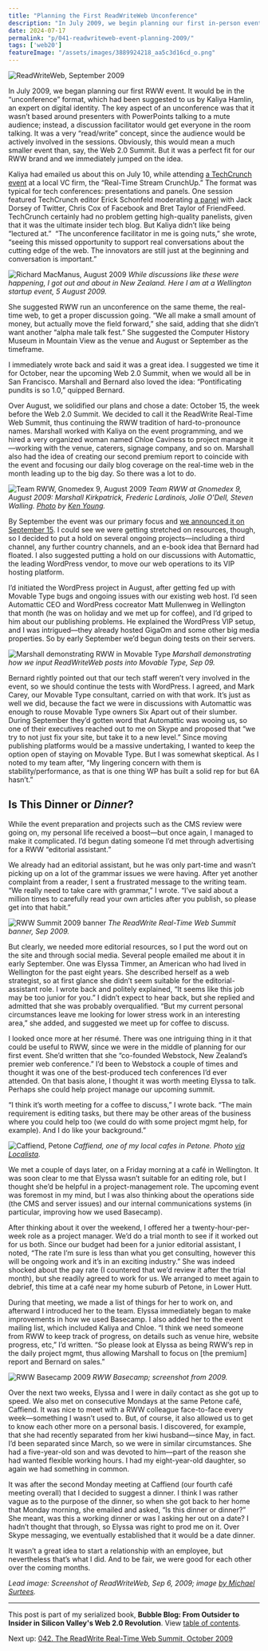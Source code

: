 ```yaml
---
title: "Planning the First ReadWriteWeb Unconference"
description: "In July 2009, we begin planning our first in-person event: the ReadWrite Real-Time Web Summit. Also, my personal life receives a boost — but, it’s complicated."
date: 2024-07-17
permalink: "p/041-readwriteweb-event-planning-2009/"
tags: ['web20']
featureImage: "/assets/images/3889924218_aa5c3d16cd_o.png"
---
```


![ReadWriteWeb, September 2009](/assets/images/3889924218_aa5c3d16cd_o.png)

In July 2009, we began planning our first RWW event. It would be in the “unconference” format, which had been suggested to us by Kaliya Hamlin, an expert on digital identity. The key aspect of an unconference was that it wasn’t based around presenters with PowerPoints talking to a mute audience; instead, a discussion facilitator would get everyone in the room talking. It was a very “read/write” concept, since the audience would be actively involved in the sessions. Obviously, this would mean a much smaller event than, say, the Web 2.0 Summit. But it was a perfect fit for our RWW brand and we immediately jumped on the idea.

Kaliya had emailed us about this on July 10, while attending [a TechCrunch event](https://techcrunch.com/2009/06/02/the-real-time-stream-and-4th-annual-summer-crunchup-at-august-capital/) at a local VC firm, the “Real-Time Stream CrunchUp.” The format was typical for tech conferences: presentations and panels. One session featured TechCrunch editor Erick Schonfeld moderating [a panel](https://techcrunch.com/2009/07/10/crunchup-live-the-real-time-moment/) with Jack Dorsey of Twitter, Chris Cox of Facebook and Bret Taylor of FriendFeed. TechCrunch certainly had no problem getting high-quality panelists, given that it was the ultimate insider tech blog. But Kaliya didn’t like being “lectured at.”  “The unconference facilitator in me is going nuts,” she wrote, “seeing this missed opportunity to support real conversations about the cutting edge of the web. The innovators are still just at the beginning and conversation is important.”

![Richard MacManus, August 2009](/assets/images/3773186968_2403ea1606_b.jpeg)
*While discussions like these were happening, I got out and about in New Zealand. Here I am at a Wellington startup event, 5 August 2009.*

She suggested RWW run an unconference on the same theme, the real-time web, to get a proper discussion going. “We all make a small amount of money, but actually move the field forward,” she said, adding that she didn’t want another “alpha male talk fest.” She suggested the Computer History Museum in Mountain View as the venue and August or September as the timeframe.

I immediately wrote back and said it was a great idea. I suggested we time it for October, near the upcoming Web 2.0 Summit, when we would all be in San Francisco. Marshall and Bernard also loved the idea: “Pontificating pundits is so 1.0,” quipped Bernard.

Over August, we solidified our plans and chose a date: October 15, the week before the Web 2.0 Summit. We decided to call it the ReadWrite Real-Time Web Summit, thus continuing the RWW tradition of hard-to-pronounce names. Marshall worked with Kaliya on the event programming, and we hired a very organized woman named Chloe Caviness to project manage it—working with the venue, caterers, signage company, and so on. Marshall also had the idea of creating our second premium report to coincide with the event and focusing our daily blog coverage on the real-time web in the month leading up to the big day. So there was a lot to do.

![Team RWW, Gnomedex 9, August 2009](/assets/images/3848472827_e3ab012a0c_c.jpg)
*Team RWW at Gnomedex 9, August 2009: Marshall Kirkpatrick, Frederic Lardinois, Jolie O'Dell, Steven Walling. [Photo](https://www.flickr.com/photos/kyeung808/3848472827) by [Ken Young](http://www.thelettertwo.com/).*

By September the event was our primary focus and [we announced it on September 15](https://web.archive.org/web/20090920235934/http://www.readwriteweb.com/archives/real_time_web_event.php). I could see we were getting stretched on resources, though, so I decided to put a hold on several ongoing projects—including a third channel, any further country channels, and an e-book idea that Bernard had floated. I also suggested putting a hold on our discussions with Automattic, the leading WordPress vendor, to move our web operations to its VIP hosting platform.

I’d initiated the WordPress project in August, after getting fed up with Movable Type bugs and ongoing issues with our existing web host. I’d seen Automattic CEO and WordPress cocreator Matt Mullenweg in Wellington that month (he was on holiday and we met up for coffee), and I’d griped to him about our publishing problems. He explained the WordPress VIP setup, and I was intrigued—they already hosted GigaOm and some other big media properties. So by early September we’d begun doing tests on their servers.

![Marshall demonstrating RWW in Movable Type](/assets/images/marshall-rww-mt-demo-2009b.jpg)
*Marshall demonstrating how we input ReadWriteWeb posts into Movable Type, Sep 09.*

Bernard rightly pointed out that our tech staff weren’t very involved in the event, so we should continue the tests with WordPress. I agreed, and Mark Carey, our Movable Type consultant, carried on with that work. It’s just as well we did, because the fact we were in discussions with Automattic was enough to rouse Movable Type owners Six Apart out of their slumber. During September they’d gotten word that Automattic was wooing us, so one of their executives reached out to me on Skype and proposed that “we try to not just fix your site, but take it to a new level.” Since moving publishing platforms would be a massive undertaking, I wanted to keep the option open of staying on Movable Type. But I was somewhat skeptical. As I noted to my team after, “My lingering concern with them is stability/performance, as that is one thing WP has built a solid rep for but 6A hasn’t.”
 
## Is This Dinner or *Dinner*?

While the event preparation and projects such as the CMS review were going on, my personal life received a boost—but once again, I managed to make it complicated. I’d begun dating someone I’d met through advertising for a RWW “editorial assistant.”

We already had an editorial assistant, but he was only part-time and wasn’t picking up on a lot of the grammar issues we were having. After yet another complaint from a reader, I sent a frustrated message to the writing team. “We really need to take care with grammar,” I wrote. “I’ve said about a million times to carefully read your own articles after you publish, so please get into that habit.”

![RWW Summit 2009 banner](/assets/images/rww-summit-banner-2009.png)
*The ReadWrite Real-Time Web Summit banner, Sep 2009.*

But clearly, we needed more editorial resources, so I put the word out on the site and through social media. Several people emailed me about it in early September. One was Elyssa Timmer, an American who had lived in Wellington for the past eight years. She described herself as a web strategist, so at first glance she didn’t seem suitable for the editorial-assistant role. I wrote back and politely explained, “It seems like this job may be too junior for you.” I didn’t expect to hear back, but she replied and admitted that she was probably overqualified. “But my current personal circumstances leave me looking for lower stress work in an interesting area,” she added, and suggested we meet up for coffee to discuss.

I looked once more at her résumé. There was one intriguing thing in it that could be useful to RWW, since we were in the middle of planning for our first event. She’d written that she “co-founded Webstock, New Zealand’s premier web conference.” I’d been to Webstock a couple of times and thought it was one of the best-produced tech conferences I’d ever attended. On that basis alone, I thought it was worth meeting Elyssa to talk. Perhaps she could help project manage our upcoming summit.

“I think it’s worth meeting for a coffee to discuss,” I wrote back. “The main requirement is editing tasks, but there may be other areas of the business where you could help too (we could do with some project mgmt help, for example). And I do like your background.”

![Caffiend, Petone](/assets/images/caffiend_petone.jpg)
*Caffiend, one of my local cafes in Petone. Photo [via Localista](https://localista.com.au/search?place=petone%2C+nz&category=restaurants&qid=qepc43).*

We met a couple of days later, on a Friday morning at a café in Wellington. It was soon clear to me that Elyssa wasn’t suitable for an editing role, but I thought she’d be helpful in a project-management role. The upcoming event was foremost in my mind, but I was also thinking about the operations side (the CMS and server issues) and our internal communications systems (in particular, improving how we used Basecamp).

After thinking about it over the weekend, I offered her a twenty-hour-per-week role as a project manager. We’d do a trial month to see if it worked out for us both. Since our budget had been for a junior editorial assistant, I noted, “The rate I’m sure is less than what you get consulting, however this will be ongoing work and it’s in an exciting industry.” She was indeed shocked about the pay rate (I countered that we’d review it after the trial month), but she readily agreed to work for us. We arranged to meet again to debrief, this time at a café near my home suburb of Petone, in Lower Hutt.

During that meeting, we made a list of things for her to work on, and afterward I introduced her to the team. Elyssa immediately began to make improvements in how we used Basecamp. I also added her to the event mailing list, which included Kaliya and Chloe. “I think we need someone from RWW to keep track of progress, on details such as venue hire, website progress, etc,” I’d written. “So please look at Elyssa as being RWW’s rep in the daily project mgmt, thus allowing Marshall to focus on [the premium] report and Bernard on sales.”

![RWW Basecamp 2009](/assets/images/rww-basecamp-2009.jpg)
*RWW Basecamp; screenshot from 2009.*

Over the next two weeks, Elyssa and I were in daily contact as she got up to speed. We also met on consecutive Mondays at the same Petone café, Caffiend. It was nice to meet with a RWW colleague face-to-face every week—something I wasn’t used to. But, of course, it also allowed us to get to know each other more on a personal basis. I discovered, for example, that she had recently separated from her kiwi husband—since May, in fact. I’d been separated since March, so we were in similar circumstances. She had a five-year-old son and was devoted to him—part of the reason she had wanted flexible working hours. I had my eight-year-old daughter, so again we had something in common.

It was after the second Monday meeting at Caffiend (our fourth café meeting overall) that I decided to suggest a dinner. I think I was rather vague as to the purpose of the dinner, so when she got back to her home that Monday morning, she emailed and asked, “Is this dinner or dinner?” She meant, was this a working dinner or was I asking her out on a date? I hadn’t thought that through, so Elyssa was right to prod me on it. Over Skype messaging, we eventually established that it would be a date dinner.

It wasn’t a great idea to start a relationship with an employee, but nevertheless that’s what I did. And to be fair, we were good for each other over the coming months.

*Lead image: Screenshot of ReadWriteWeb, Sep 6, 2009; image [by Michael Surtees](https://www.flickr.com/photos/michaelsurtees/3889924218/).*

* * *

This post is part of my serialized book, **Bubble Blog: From Outsider to Insider in Silicon Valley's Web 2.0 Revolution**. View [table of contents](/p/roadmap-bubbleblog/).

Next up: [042. The ReadWrite Real-Time Web Summit, October 2009](/p/042-readwrite-realtime-web-summit-2009/)